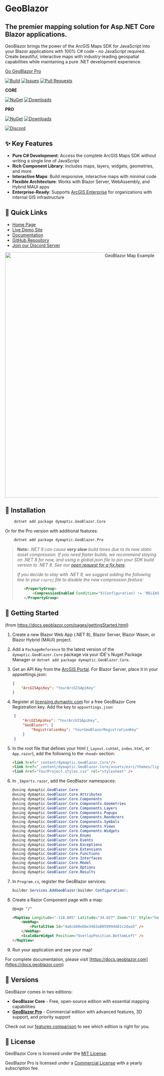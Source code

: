 ﻿# GeoBlazor

## The premier mapping solution for Asp.NET Core Blazor applications.

GeoBlazor brings the power of the ArcGIS Maps SDK for JavaScript into your Blazor applications with 100% C# code - no JavaScript required. Create beautiful, interactive maps with industry-leading geospatial capabilities while maintaining a pure .NET development experience.

[Go GeoBlazor Pro](https://www.nuget.org/packages/dymaptic.GeoBlazor.Pro)

[![Build](https://img.shields.io/github/actions/workflow/status/dymaptic/GeoBlazor/main-release-build.yml?logo=github)](https://github.com/dymaptic/GeoBlazor/actions/workflows/main-release-build.yml)
[![Issues](https://img.shields.io/github/issues/dymaptic/GeoBlazor?logo=github)](https://github.com/dymaptic/GeoBlazor/issues)
[![Pull Requests](https://img.shields.io/github/issues-pr/dymaptic/GeoBlazor?logo=github&color=)](https://github.com/dymaptic/GeoBlazor/pulls)

**CORE**

[![NuGet](https://img.shields.io/nuget/v/dymaptic.GeoBlazor.Core.svg?logo=nuget&logoColor=white)](https://www.nuget.org/packages/dymaptic.GeoBlazor.Core/)
[![Downloads](https://img.shields.io/nuget/dt/dymaptic.GeoBlazor.Core?logo=nuget&label=downloads)](https://www.nuget.org/stats/packages/dymaptic.GeoBlazor.Core?groupby=Version)

**PRO**

[![NuGet](https://img.shields.io/nuget/v/dymaptic.GeoBlazor.Pro.svg?logo=nuget&logoColor=white)](https://www.nuget.org/packages/dymaptic.GeoBlazor.Pro/)
[![Downloads](https://img.shields.io/nuget/dt/dymaptic.GeoBlazor.Pro?logo=nuget&label=downloads)](https://www.nuget.org/stats/packages/dymaptic.GeoBlazor.Pro?groupby=Version)

[![Discord](https://img.shields.io/discord/1027907220949717033?color=%235865F2&label=chat&logo=discord&logoColor=white)](https://discord.gg/hcmbPzn4VW)

## ✨ Key Features

- **Pure C# Development**: Access the complete ArcGIS Maps SDK without writing a single line of JavaScript
- **Rich Component Library**: Includes maps, layers, widgets, geometries, and more
- **Interactive Maps**: Build responsive, interactive maps with minimal code
- **Flexible Architecture**: Works with Blazor Server, WebAssembly, and Hybrid MAUI apps
- **Enterprise-Ready**: Supports [ArcGIS Enterprise](https://docs.geoblazor.com/pages/authentication.html) for organizations with internal GIS infrastructure

## 🚀 Quick Links

- [Home Page](https://www.geoblazor.com)
- [Live Demo Site](https://samples.geoblazor.com)
- [Documentation](https://docs.geoblazor.com)
- [GitHub Repository](https://github.com/dymaptic/GeoBlazor)
- [Join our Discord Server](https://discord.gg/hcmbPzn4VW)

<p align="center">
  <img src="https://docs.geoblazor.com/assets/images/webmap.png" alt="GeoBlazor Map Example" width="800">
</p>

## 🧰 Installation

```bash
    dotnet add package dymaptic.GeoBlazor.Core
```

Or for the Pro version with additional features:

```bash
    dotnet add package dymaptic.GeoBlazor.Pro
```

> **Note:** *.NET 9 can cause __very slow__ build times due to its new static asset compression. If you need faster builds, we recommend staying on .NET 8 for now, and using a global.json file to pin your SDK build version to .NET 8. See our [open request for a fix here](https://github.com/dotnet/aspnetcore/issues/59014).*
> 
> *If you decide to stay with .NET 9, we suggest adding the following line to your `csproj` file to disable the new compression feature:*
> 
> ```xml
>    <PropertyGroup>
>        <CompressionEnabled Condition="$(Configuration) != 'RELEASE'">false</CompressionEnabled>
>    </PropertyGroup>
> ```

## 🏁 Getting Started

(from https://docs.geoblazor.com/pages/gettingStarted.html)

1. Create a new Blazor Web App (.NET 8), Blazor Server, Blazor Wasm, or Blazor Hybrid (MAUI) project.

2. Add a `PackageReference` to the latest version of the `dymaptic.GeoBlazor.Core` package via your IDE's Nuget Package
   Manager or `dotnet add package dymaptic.GeoBlazor.Core`.

3. Get an API Key from the [ArcGIS Portal](https://developers.arcgis.com/documentation/security-and-authentication/api-key-authentication/). For Blazor Server, place it in your
   appsettings.json:

   ```json
   {
       "ArcGISApiKey": "YourArcGISApiKey"
   }
   ```

4. Register at [licensing.dymaptic.com](https://licensing.dymaptic.com) for a free GeoBlazor Core Registration key.
   Add the key to `appsettings.json`:

```json
    {
        "ArcGISApiKey": "YourArcGISApiKey",
        "GeoBlazor": {
            "RegistrationKey": "YourGeoBlazorRegistrationKey"
        }
    }
```

5. In the root file that defines your html (`_Layout.cshtml`, `index.html`, or `App.razor`), add the following to the `<head>` section:

    ```html
    <link href="_content/dymaptic.GeoBlazor.Core"/>
    <link href="_content/dymaptic.GeoBlazor.Core/assets/esri/themes/light/main.css" rel="stylesheet" />
    <link href="YourProject.styles.css" rel="stylesheet" />
    ```

6. In `_Imports.razor`, add the GeoBlazor namespaces:

   ```csharp
   @using dymaptic.GeoBlazor.Core
   @using dymaptic.GeoBlazor.Core.Attributes
   @using dymaptic.GeoBlazor.Core.Components
   @using dymaptic.GeoBlazor.Core.Components.Geometries
   @using dymaptic.GeoBlazor.Core.Components.Layers
   @using dymaptic.GeoBlazor.Core.Components.Popups
   @using dymaptic.GeoBlazor.Core.Components.Renderers
   @using dymaptic.GeoBlazor.Core.Components.Symbols
   @using dymaptic.GeoBlazor.Core.Components.Views
   @using dymaptic.GeoBlazor.Core.Components.Widgets
   @using dymaptic.GeoBlazor.Core.Enums
   @using dymaptic.GeoBlazor.Core.Events
   @using dymaptic.GeoBlazor.Core.Exceptions
   @using dymaptic.GeoBlazor.Core.Extensions
   @using dymaptic.GeoBlazor.Core.Functions
   @using dymaptic.GeoBlazor.Core.Interfaces
   @using dymaptic.GeoBlazor.Core.Model
   @using dymaptic.GeoBlazor.Core.Options
   @using dymaptic.GeoBlazor.Core.Results
   ```

7. In `Program.cs`, register the GeoBlazor services:

   ```csharp
   builder.Services.AddGeoBlazor(builder.Configuration);
   ```

8. Create a Razor Component page with a map:

   ```html
   @page "/"

   <MapView Longitude="-118.805" Latitude="34.027" Zoom="11" Style="height: 400px; width: 100%;"> 
       <WebMap>
           <PortalItem Id="4a6cb60ebbe3483a805999d481c2daa5" />
       </WebMap>
       <ScaleBarWidget Position="OverlayPosition.BottomLeft" />
   </MapView>
   ```

8. Run your application and see your map!

For complete documentation, please visit [https://docs.geoblazor.com](https://docs.geoblazor.com)

## 🔄 Versions

GeoBlazor comes in two editions:

- **GeoBlazor Core** - Free, open-source edition with essential mapping capabilities
- **[GeoBlazor Pro](https://docs.geoblazor.com/pages/pro.html)** - Commercial edition with advanced features, 3D support, and priority support

Check out our [features comparison](https://docs.geoblazor.com/pages/features.html) to see which edition is right for you.

## 📝 License

GeoBlazor Core is licensed under the [MIT License](https://docs.geoblazor.com/pages/coreLicense.html).

GeoBlazor Pro is licensed under a [Commercial License](https://docs.geoblazor.com/pages/license.html) with a yearly subscription fee.


